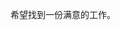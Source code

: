 希望找到一份满意的工作。

<!---
benluejue/benluejue is a ✨ special ✨ repository because its `README.md` (this file) appears on your GitHub profile.
You can click the Preview link to take a look at your changes.
--->
